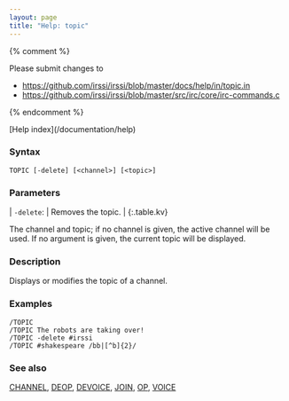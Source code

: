```yaml
---
layout: page
title: "Help: topic"
---
```


{% comment %}

Please submit changes to
- https://github.com/irssi/irssi/blob/master/docs/help/in/topic.in
- https://github.com/irssi/irssi/blob/master/src/irc/core/irc-commands.c


{% endcomment %}
<nav markdown="1">
[Help index](/documentation/help)
</nav>

### Syntax ###

<div class="highlight irssisyntax"><pre style="\-\-cmdlen:5ch"><code><span class="synB">TOPIC</span> <span class="syn10">[<span class="syn">-delete</span>]</span> <span class="syn10">[<span class="syn09">&lt;channel></span>]</span> <span class="syn10">[<span class="syn09">&lt;topic></span>]</span></code></pre></div>



### Parameters ###


| `-delete`: |     Removes the topic. |
{:.table.kv}

The channel and topic; if no channel is given, the active channel will be
used. If no argument is given, the current topic will be displayed.

### Description ###

Displays or modifies the topic of a channel.

### Examples ###

    /TOPIC
    /TOPIC The robots are taking over!
    /TOPIC -delete #irssi
    /TOPIC #shakespeare /bb|[^b]{2}/

### See also ###
[CHANNEL](/documentation/help/channel), [DEOP](/documentation/help/deop), [DEVOICE](/documentation/help/devoice), [JOIN](/documentation/help/join), [OP](/documentation/help/op), [VOICE](/documentation/help/voice)


